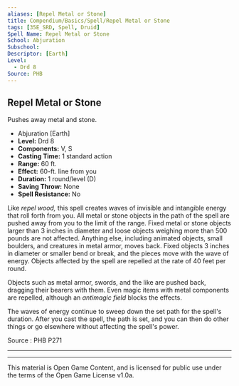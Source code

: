 ```yaml
---
aliases: [Repel Metal or Stone]
title: Compendium/Basics/Spell/Repel Metal or Stone
tags: [35E_SRD, Spell, Druid]
Spell Name: Repel Metal or Stone
School: Abjuration
Subschool: 
Descriptor: [Earth]
Level:
  - Drd 8
Source: PHB
---
```



## Repel Metal or Stone

Pushes away metal and stone.

*   Abjuration [Earth]
*   **Level:** Drd 8
*   **Components:** V, S
*   **Casting Time:** 1 standard action
*   **Range:** 60 ft.
*   **Effect:** 60-ft. line from you
*   **Duration:** 1 round/level (D)
*   **Saving Throw:** None
*   **Spell Resistance:** No

<p>Like <i>repel wood,</i> this spell creates waves of invisible and intangible energy that roll forth from you. All metal or stone objects in the path of the spell are pushed away from you to the limit of the range. Fixed metal or stone objects larger than 3 inches in diameter and loose objects weighing more than 500 pounds are not affected. Anything else, including animated objects, small boulders, and creatures in metal armor, moves back. Fixed objects 3 inches in diameter or smaller bend or break, and the pieces move with the wave of energy. Objects affected by the spell are repelled at the rate of 40 feet per round.</p><p>Objects such as metal armor, swords, and the like are pushed back, dragging their bearers with them. Even magic items with metal components are repelled, although an <i>antimagic field</i> blocks the effects.</p><p>The waves of energy continue to sweep down the set path for the spell's duration. After you cast the spell, the path is set, and you can then do other things or go elsewhere without affecting the spell's power.</p>

Source : PHB P271

---

---

This material is Open Game Content, and is licensed for public use under
the terms of the Open Game License v1.0a.
